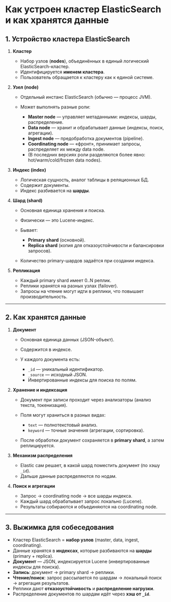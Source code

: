 # Как устроен кластер ElasticSearch и как хранятся данные

## 1. Устройство кластера ElasticSearch

1. **Кластер**

    * Набор узлов (**nodes**), объединённых в единый логический ElasticSearch-кластер.
    * Идентифицируется **именем кластера**.
    * Пользователь обращается к кластеру как к единой системе.

2. **Узел (node)**

    * Отдельный инстанс ElasticSearch (обычно — процесс JVM).
    * Может выполнять разные роли:

        * **Master node** — управляет метаданными: индексы, шарды, распределение.
        * **Data node** — хранит и обрабатывает данные (индексы, поиск, агрегации).
        * **Ingest node** — предобработка документов (pipeline).
        * **Coordinating node** — «фронт», принимает запросы, распределяет их между data node.
        * (В последних версиях роли разделяются более явно: hot/warm/cold/frozen data nodes).

3. **Индекс (index)**

    * Логическая сущность, аналог таблицы в реляционных БД.
    * Содержит документы.
    * Индекс разбивается на **шарды**.

4. **Шард (shard)**

    * Основная единица хранения и поиска.
    * Физически — это Lucene-индекс.
    * Бывает:

        * **Primary shard** (основной).
        * **Replica shard** (копия для отказоустойчивости и балансировки запросов).
    * Количество primary-шардов задаётся при создании индекса.

5. **Репликация**

    * Каждый primary shard имеет 0..N реплик.
    * Реплики хранятся на разных узлах (failover).
    * Запросы на чтение могут идти в реплики, что повышает производительность.

---

## 2. Как хранятся данные

1. **Документ**

    * Основная единица данных (JSON-объект).
    * Содержится в индексе.
    * У каждого документа есть:

        * `_id` — уникальный идентификатор.
        * `_source` — исходный JSON.
        * Инвертированные индексы для поиска по полям.

2. **Хранение и индексация**

    * Документ при записи проходит через анализаторы (анализ текста, токенизация).
    * Поля могут храниться в разных видах:

        * `text` — полнотекстовый анализ.
        * `keyword` — точные значения (агрегации, сортировка).
    * После обработки документ сохраняется в **primary shard**, а затем реплицируется.

3. **Механизм распределения**

    * Elastic сам решает, в какой шард поместить документ (по хэшу `_id`).
    * Дальше данные распределяются по нодам.

4. **Поиск и агрегации**

    * Запрос → coordinating node → все шарды индекса.
    * Каждый шард обрабатывает запрос локально (Lucene).
    * Результаты собираются и объединяются на coordinating node.

---

## 3. Выжимка для собеседования

* Кластер ElasticSearch = **набор узлов** (master, data, ingest, coordinating).
* Данные хранятся в **индексах**, которые разбиваются на **шарды** (primary + replica).
* **Документ** — JSON, индексируется Lucene (инвертированные индексы для поиска).
* **Запись**: документ → primary shard → реплики.
* **Чтение/поиск**: запрос рассылается по шардам → локальный поиск → агрегация результатов.
* Реплики дают **отказоустойчивость** и **распределение нагрузки**.
* Распределение документов по шардам идёт через **хэш от `_id`**.
